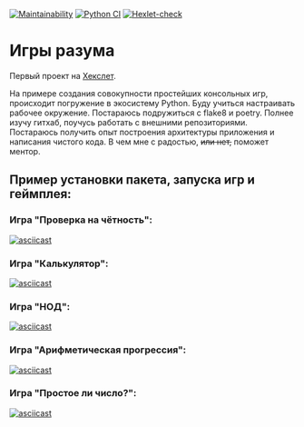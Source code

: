 [![Maintainability](https://api.codeclimate.com/v1/badges/a1a7409a1c1445f78b54/maintainability)](https://codeclimate.com/github/GovindaChandra/python-project-lvl1/maintainability) [![Python CI](https://github.com/GovindaChandra/python-project-lvl1/actions/workflows/make_lint.yml/badge.svg)](https://github.com/GovindaChandra/python-project-lvl1/actions/workflows/make_lint.yml) [![Hexlet-check](https://github.com/GovindaChandra/python-project-lvl1/actions/workflows/hexlet-check.yml/badge.svg)](https://github.com/GovindaChandra/python-project-lvl1/actions/workflows/hexlet-check.yml)
# Игры разума

Первый проект на [Хекслет](https://ru.hexlet.io/my/projects).

На примере создания совокупности простейших консольных игр, происходит погружение в экосистему Python. Буду учиться настраивать рабочее окружение. Постараюсь подружиться с flake8 и poetry. Полнее изучу гитхаб, поучусь работать с внешними репозиториями. Постараюсь получить опыт построения архитектуры приложения и написания чистого кода. В чем мне с радостью, ~~или нет,~~ поможет ментор.

## Пример установки пакета, запуска игр и геймплея:

### Игра "Проверка на чётность":
[![asciicast](https://asciinema.org/a/hc5Qe5Y9Edn4luGSrt0yfq0z8.svg)](https://asciinema.org/a/hc5Qe5Y9Edn4luGSrt0yfq0z8)

### Игра "Калькулятор":
[![asciicast](https://asciinema.org/a/N3nuhQoZAoBzKnMvLK1VuKSgi.svg)](https://asciinema.org/a/N3nuhQoZAoBzKnMvLK1VuKSgi)

### Игра "НОД":
[![asciicast](https://asciinema.org/a/YSFajAKoXYxTHWYarYkl0mMbn.svg)](https://asciinema.org/a/YSFajAKoXYxTHWYarYkl0mMbn)

### Игра "Арифметическая прогрессия":
[![asciicast](https://asciinema.org/a/W68hffS5E6VguoyMebyxdW7z3.svg)](https://asciinema.org/a/W68hffS5E6VguoyMebyxdW7z3)

### Игра "Простое ли число?":
[![asciicast](https://asciinema.org/a/uBKIhqmDge1W8P6fHHZ2SXZ1D.svg)](https://asciinema.org/a/uBKIhqmDge1W8P6fHHZ2SXZ1D)
